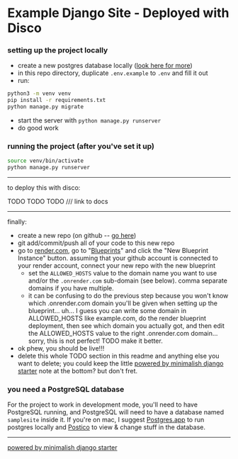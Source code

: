 # Example Django Site - Deployed with Disco

### setting up the project locally

- create a new postgres database locally ([look here for more](#you-need-a-postgresql-database))
- in this repo directory, duplicate `.env.example` to `.env` and fill it out
- run:

```bash
python3 -m venv venv
pip install -r requirements.txt
python manage.py migrate
```

- start the server with `python manage.py runserver`
- do good work

### running the project (after you've set it up)

```bash
source venv/bin/activate
python manage.py runserver
```

---

to deploy this with disco:

TODO TODO TODO /// link to docs

---

finally:

- create a new repo (on github -- [go here](https://github.com/new))
- git add/commit/push all of your code to this new repo
- go to [render.com](https://render.com/), go to "[Blueprints](https://dashboard.render.com/blueprints)" and click the "New Blueprint Instance" button. assuming that your github account is connected to your render account, connect your new repo with the new blueprint
  - set the `ALLOWED_HOSTS` value to the domain name you want to use and/or the `.onrender.com` sub-domain (see below). comma separate domains if you have multiple.
  - it can be confusing to do the previous step because you won't know which .onrender.com domain you'll be given when setting up the blueprint... uh... I guess you can write some domain in ALLOWED_HOSTS like example.com, do the render blueprint deployment, then see which domain you actually got, and then edit the ALLOWED_HOSTS value to the right .onrender.com domain... sorry, this is not perfect! TODO make it better.
- ok phew, you should be live!!!
- delete this whole TODO section in this readme and anything else you want to delete; you could keep the little [powered by minimalish django starter](https://github.com/gregsadetsky/minimalish-django-starter) note at the bottom? but don't fret.

### you need a PostgreSQL database

For the project to work in development mode, you'll need to have PostgreSQL running, and PostgreSQL will need to have a database named `samplesite` inside it. If you're on mac, I suggest [Postgres.app](https://postgresapp.com/) to run postgres locally and [Postico](https://eggerapps.at/postico2/) to view & change stuff in the database.

-----

[powered by minimalish django starter](https://github.com/gregsadetsky/minimalish-django-starter) 